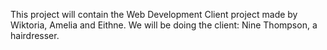 This project will contain the Web Development Client project made by Wiktoria, Amelia and Eithne. We will be doing the client: Nine Thompson, a hairdresser.
